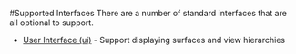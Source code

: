 #Supported Interfaces
There are a number of standard interfaces that are all optional to support.

 * [User Interface (ui)](./supported_interfaces/ui.md) - Support displaying surfaces and view hierarchies

